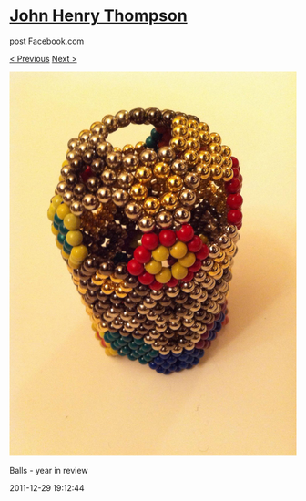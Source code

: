 # [John Henry Thompson](../README.md)
post Facebook.com

[< Previous](2011-12-29-1.md) [Next >](2011-12-29-3.md)

[![](../media/2011-12-29/Balls-year-in-review-1.jpg)](../README.md)

Balls - year in review

2011-12-29 19:12:44